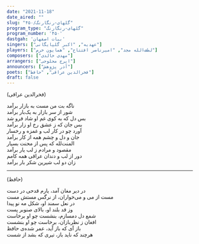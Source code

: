 ```yaml
---
date: "2021-11-18"
date_aired: ""
slug: "گلهای-رنگارنگ/۴۵۰"
program_type: "گلهای-رنگارنگ"
program_number: '۴۵۰'
dastgah: 'بیات اصفهان'
singers: ["عهدیه", "اکبر گلپایگانی"]
players: ["لطف‌الله مجد", "امیرناصر افتتاح", "همایون خرم"]
composers: ["مهدی خالدی"]
arrangers: ["ایرج محلوجی"]
announcers: ["آذر پژوهش"]
poets: ["فخرالدین عراقی", "حافظ"]
draft: false
---
```


(فخرالدین عراقی)  

ناگه بت من مست به بازار برآمد  
شور از سر بازار به یک‌بار برآمد  
بس دل که به کوی غم او شاد فرو شد  
بس جان که ز عشق رخ او زار برآمد  
آورد چو در کار لب و غمزه و رخسار  
جان و دل و چشم همه از کار برآمد  
المنت‌لله که پس از محنت بسیار  
مقصود و مرادم ز لب یار برآمد  
دور از لب و دندان عراقی همه کامم  
زان دو لب شیرین شکر بار برآمد  

---  

(حافظ)  

در دیر مغان آمد، یارم قدحی در دست  
مست از می و می‌خواران، از نرگس مستش مست  
در نعل سمند او، شکل مه نو پیدا  
وز قد بلند او، بالای صنوبر پست  
شمع دل دمسازم، بنشست چو او برخاست  
افغان ز نظربازان، برخاست چو او بنشست  
باز آی که باز آید، عمر شده‌ی حافظ  
هرچند که ناید باز، تیری که بشد از شست  
